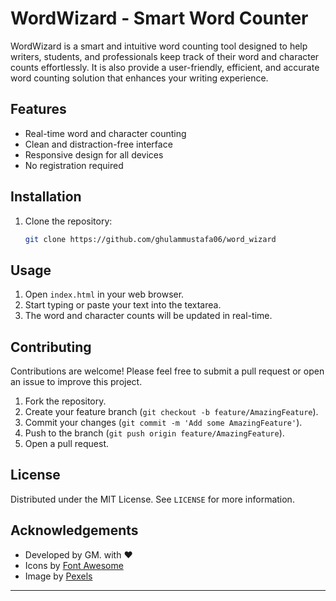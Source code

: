 # WordWizard - Smart Word Counter

WordWizard is a smart and intuitive word counting tool designed to help writers, students, and professionals keep track of their word and character counts effortlessly. It is also provide a user-friendly, efficient, and accurate word counting solution that enhances your writing experience.

## Features

- Real-time word and character counting
- Clean and distraction-free interface
- Responsive design for all devices
- No registration required

## Installation

1. Clone the repository:
   ```sh
   git clone https://github.com/ghulammustafa06/word_wizard
   ```

## Usage

1. Open `index.html` in your web browser.
2. Start typing or paste your text into the textarea.
3. The word and character counts will be updated in real-time.

## Contributing

Contributions are welcome! Please feel free to submit a pull request or open an issue to improve this project.

1. Fork the repository.
2. Create your feature branch (`git checkout -b feature/AmazingFeature`).
3. Commit your changes (`git commit -m 'Add some AmazingFeature'`).
4. Push to the branch (`git push origin feature/AmazingFeature`).
5. Open a pull request.

## License

Distributed under the MIT License. See `LICENSE` for more information.


## Acknowledgements

- Developed by GM. with ❤
- Icons by [Font Awesome](https://fontawesome.com)
- Image by [Pexels](https://www.pexels.com)

---
